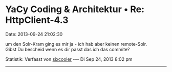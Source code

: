 YaCy Coding & Architektur • Re: HttpClient-4.3
==============================================

Date: 2013-09-24 21:02:30

um den Solr-Kram ging es mir ja - ich hab aber keinen remote-Solr.\
Gibst Du bescheid wenn es dir passt das ich das commite?

Statistik: Verfasst von
[sixcooler](http://forum.yacy-websuche.de/memberlist.php?mode=viewprofile&u=274)
--- Di Sep 24, 2013 8:02 pm

------------------------------------------------------------------------
